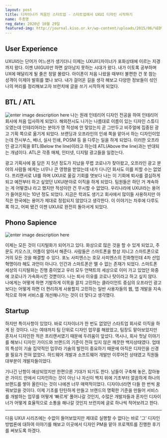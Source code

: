 ```yaml
---
layout: post
title: 디자이너가 처음인 스타트업 - 스타트업에서 UXUI 디자인 시작하기
name: 주총명
reg_date: 2020년 10월 29일
featured-img: http://journal.kiso.or.kr/wp-content/uploads/2015/06/%ED%8F%AC%EB%85%B8%EC%82%AC%ED%94%BC%EC%97%94%EC%8A%A4_%EC%9D%B4%EB%AF%B8%EC%A7%80.jpg
---
```


## User Experience
UXUI라는 단어가 어느샌가 생기더니 이제는 UXUI디자이너가 포화상태에 이르는 지경까지 왔다. 이젠 UI(GUI)만 하면 살아남지 못하는 시대가 왔다. 내가 이토록 공부하며 UX에 매달리게 될 줄은 정말 몰랐다. 아이폰이 처음 나왔을 때부터 불편한 건 못 참는 성격이 이제야 발휘를 했나 보다. 내가 걸어온 길을 생각 해보고 다양한 정보들이 섞인 나의 머리를 정리해보고자 브런치에 글을 쓰기 시작하게 되었다.


## BTL / ATL
![enter image description here](https://www.advelgroup.com/assets/uploads/cms/main/ATL--BTL.jpg)
나는 원래 인테리어 디자인 전공을 하여 인테리어 회사에 처음 입사하게 되었다. 해외전시도 나가는 나름대로 이름이 있는 디자인 스튜디오였는데 인테리어라는 분야가 영 적성에 안 맞았는지 곧 그만두고 비주얼에 집중된 광고 기획 쪽으로 옮기게 되었다. 브랜딩과 오프라인의 인쇄 쪽을 맡아서 하는 디자인이었는데 전시부스, 배너, 실사 인쇄, POSM 등 을 다루는 일을 하게 되었다. 이러한 오프라인 광고기획을 BTL(Below the line)이라고 하는데 ATL(Above the line)과는 반대되는 개념이다. ATL은 각종 매체, 인터넷, 디지털 광고들을 일컫는다.

광고 기획사에 몸 담은 지 5년 정도가 지났을 무렵 코로나가 찾아왔고, 오프라인 광고 분야의 사람들 에게는 너무나 큰 영향을 받았는데 내가 다니던 회사도 이를 피할 수는 없었다. 프리랜서로 UI를 하며 UXUI로 옮길 기회를 엿보다 나는 이 기회에 퇴사를 결심하게 되고 예전부터 하고 싶었던 UXUI분야로 이직을 하게 되었다. 팀원들은 하던 거 계속하는 게 어떻겠냐 라고 했지만 적성이란 건 무시할 수 없었다. 우리나라에 UXUI라는 용어가 들어온지는 10년 정도 되었다. 지금은 학과도 생기고 회사에서 많이들 사용하지만 아직은 한국에는 용어가 제대로 정립되지 않았다고 생각한다. 이 이야기는 차후에 다루도록 하고, 어찌 됐건 이젠 UXUI로 완전히 돌아서게 되었다.


## Phono Sapience
![enter image description here](http://journal.kiso.or.kr/wp-content/uploads/2015/06/%ED%8F%AC%EB%85%B8%EC%82%AC%ED%94%BC%EC%97%94%EC%8A%A4_%EC%9D%B4%EB%AF%B8%EC%A7%80.jpg)

이제는 모든 것이 디지털화가 되어가고 있다. 화상으로 많은 것을 할 수 있게 되었고, 주문도 키오스크, 어플이 알아서 해준다. 사람들은 스마트폰을 항상 지니고 스마트폰으로 거의 모든 것을 해결할 수 있다. 포노 사피엔스는 호모 사피엔스의 진화형인데 4차 산업혁명이라 해도 과언이 아니다. 인간과 스마트폰은 뗄 수 없는 존재가 되었다. 스마트폰 세상의 디지털화는 진행 중이었고 우리 모두 언택트의 세상으로 이미 가고 있었던 와중에 코로나가 가속화시킨 것뿐이다. 나는 퇴사 이유를 코로나 탓이라고 하고 싶지 않다. 나에게는 어떻게 하면 기발하게 이목을 끌지 고민하는 클라이언트 중심의 오프라인 광고보다는 어떻게 하면 더 편리하게 사용할지 고민하는 일반 사용자들의 웹, 앱 개발을 지속적으로 하며 서비스를 개선해나가는 것이 더 맞다고 생각했다.


## Startup
하지만 특이사항이 있었다. 바로 디자이너가 한 번도 없었던 스타트업 회사로 이직을 하게 된 것이다. 나는 여태까지 팀 단위로 디자인 업무를 해왔었고, 팀장도 맡아보았지만 혼자서 디자인한 적은 프리랜서였기 때문에 두려움이 앞섰다. 역시나, 회사 첫날 이야기를 해보니 디자인 가이드와 브랜드의 기준이 전혀 있지 않은 깨끗한 백지상태였다. 업태의 특성이 기술 집약적인 업무라 기술의 발전이 중요하기 때문에 아직은 디자인을 신경 쓸 필요가 전혀 없었다. 하드웨어 개발과 소프트웨어 개발만 이루어진 상태였고 직원들 대부분이 개발자들이었다.

기나긴 난항이 예상되었지만 한편으론 기대가 되기도 한다. 남들이 구축해 놓은, 잡아놓은 가이드 안에서 디자인하는 것이 아닌 나 자신이 백지 위에 기초부터 깔끔하게 하나의 브랜드를 쌓아 올린다는 것이 나에겐 너무 매력적이었다. 디자이너라면 다들 한 번씩 꿈꿔보았을 것이다. 이제 기초를 탄탄하게 만들고 브랜드의 명확한 기준을 만들어 서비스를 개발하는 업무를 어떻게 ‘빠르게’ 풀어나갈 것인지, 수많은 개발자들과 혼자인 디자이너가 어떻게 효율적으로 소통을 해나갈 것인지 브런치에 글로 하나씩 적어보려고 한다.

---

다음 UXUI 시리즈에는 수없이 들어보았지만 제대로 실행할 수 없다는 바로 '그' 디자인 방법론에 대하여 이야기를 해보고 이곳에서 디자인 PM을 맡아 프로젝트를 진행한 후기를 써보도록 하겠다.

